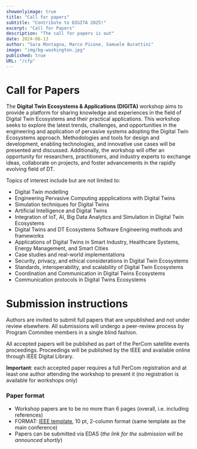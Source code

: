 ```yaml
---
showonlyimage: true
title: "Call for papers"
subtitle: "Contribute to DIGITA 2025!"
excerpt: "Call for Papers"
description: "The call for papers is out"
date: 2024-06-13
author: "Sara Montagna, Marco Picone, Samuele Burattini"
image: "img/bg-washington.jpg"
published: true
URL: "/cfp"
---
```


# Call for Papers
The **Digital Twin Ecosystems & Applications (DIGITA)** workshop aims to provide a platform for sharing
knowledge and experiences in the field of Digital Twin Ecosystems and their practical applications. This workshop
seeks to explore the latest trends, challenges, and opportunities in the engineering and application of pervasive systems adopting the Digital Twin
Ecosystems approach.
Methodologies and tools for design and development, enabling technologies, and innovative use cases
will be presented and discussed.
Additionally, the workshop will offer an opportunity for researchers, practitioners,
and industry experts to exchange ideas, collaborate on projects, and foster advancements in the rapidly evolving
field of DT.

Topics of interest include but are not limited to:

* Digital Twin modelling 
* Engineering Pervasive Computing appplications with Digital Twins
* Simulation techniques for Digital Twins
* Artificial Intelligence and Digital Twins
* Integration of IoT, AI, Big Data Analytics and Simulation in Digital Twin Ecosystems
* Digital Twins and DT Ecosystems Software Engineering methods and frameworks
* Applications of Digital Twins in Smart Industry, Healthcare Systems, Energy Management, and Smart Cities
* Case studies and real-world implementations
* Security, privacy, and ethical considerations in Digital Twin Ecosystems
* Standards, interoperability, and scalability of Digital Twin Ecosystems
* Coordination and Communication in Digital Twins Ecosystems
* Communication protocols in Digital Twins Ecosystems



# Submission instructions

Authors are invited to submit full papers that are unpublished and not under review elsewhere. 
All submissions will undergo a peer-review process by Program Commitee members in a single blind fashion.

All accepted papers will be published as part of the PerCom satellite events proceedings. Proceedings will be published by the IEEE and available online through IEEE Digital Library. 

**Important**: each accepted paper requires a full PerCom registration and at least one author attending the workshop to present it (no registration is available for workshops only)

### Paper format

* Workshop papers are to be no more than 6 pages (overall, i.e. including references)
* FORMAT: [IEEE template](https://www.ieee.org/conferences/publishing/templates.html), 10 pt, 2-column format (same template as the main conference)
* Papers can be submitted via EDAS (*the link for the submission will be announced shortly*)

